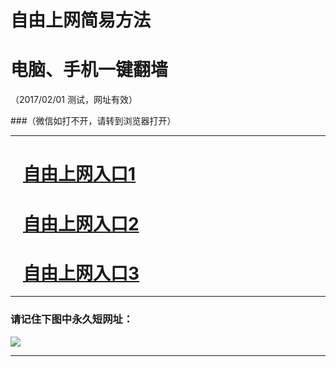 # 自由上网简易方法

# 电脑、手机一键翻墙

（2017/02/01 测试，网址有效）

###（微信如打不开，请转到浏览器打开）

***


# &nbsp;&nbsp; <a href="http://fqtz-2911.fqtz99.info/?uid=1 " target="_blank">自由上网入口1</a>
# &nbsp;&nbsp; <a href="http://fqtz-2912.fqtz99.info/?uid=2 " target="_blank">自由上网入口2</a>
# &nbsp;&nbsp; <a href="https://github.com/ogate/ogate/blob/master/README.md?0125" target="_blank">自由上网入口3</a>
***

### 请记住下图中永久短网址：

<img src="https://fqtz-9999.fqtz99.info/pic/yjfq-20170119ok.png" /> 


***

